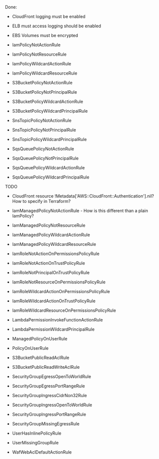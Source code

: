 

Done:
* CloudFront logging must be enabled

* ELB must access logging should be enabled

* EBS Volumes must be encrypted

* IamPolicyNotActionRule
* IamPolicyNotResourceRule
* IamPolicyWildcardActionRule
* IamPolicyWildcardResourceRule

* S3BucketPolicyNotActionRule
* S3BucketPolicyNotPrincipalRule
* S3BucketPolicyWildcardActionRule
* S3BucketPolicyWildcardPrincipalRule

* SnsTopicPolicyNotActionRule
* SnsTopicPolicyNotPrincipalRule
* SnsTopicPolicyWildcardPrincipalRule

* SqsQueuePolicyNotActionRule
* SqsQueuePolicyNotPrincipalRule
* SqsQueuePolicyWildcardActionRule
* SqsQueuePolicyWildcardPrincipalRule

TODO
* CloudFront resource !Metadata['AWS::CloudFront::Authentication'].nil?  How to specify in Terraform?

* IamManagedPolicyNotActionRule  - How is this different than a plain IamPolicy?
* IamManagedPolicyNotResourceRule
* IamManagedPolicyWildcardActionRule
* IamManagedPolicyWildcardResourceRule

* IamRoleNotActionOnPermissionsPolicyRule
* IamRoleNotActionOnTrustPolicyRule
* IamRoleNotPrincipalOnTrustPolicyRule
* IamRoleNotResourceOnPermissionsPolicyRule
* IamRoleWildcardActionOnPermissionsPolicyRule
* IamRoleWildcardActionOnTrustPolicyRule
* IamRoleWildcardResourceOnPermissionsPolicyRule

* LambdaPermissionInvokeFunctionActionRule
* LambdaPermissionWildcardPrincipalRule

* ManagedPolicyOnUserRule
* PolicyOnUserRule

* S3BucketPublicReadAclRule
* S3BucketPublicReadWriteAclRule

* SecurityGroupEgressOpenToWorldRule
* SecurityGroupEgressPortRangeRule
* SecurityGroupIngressCidrNon32Rule
* SecurityGroupIngressOpenToWorldRule
* SecurityGroupIngressPortRangeRule
* SecurityGroupMissingEgressRule

* UserHasInlinePolicyRule
* UserMissingGroupRule

* WafWebAclDefaultActionRule
